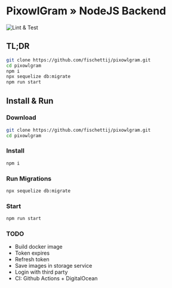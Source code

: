 # PixowlGram » NodeJS Backend

![Lint & Test](https://github.com/fischettij/pixowlgram/workflows/Lint%20&%20Test/badge.svg?branch=release-candidate)

## TL;DR

```sh
git clone https://github.com/fischettij/pixowlgram.git
cd pixowlgram
npm i
npx sequelize db:migrate
npm run start
```

## Install & Run

### Download

```sh
git clone https://github.com/fischettij/pixowlgram.git
cd pixowlgram
```

### Install

```sh
npm i
```

### Run Migrations

```sh
npx sequelize db:migrate
```

### Start

```sh
npm run start
```

### TODO

- Build docker image
- Token expires
- Refresh token
- Save images in storage service
- Login with third party
- CI: Github Actions + DigitalOcean
